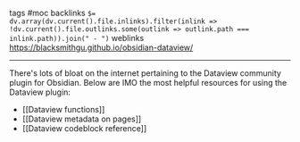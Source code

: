 tags #moc
backlinks `$= dv.array(dv.current().file.inlinks).filter(inlink => !dv.current().file.outlinks.some(outlink => outlink.path === inlink.path)).join(" - ")`
weblinks https://blacksmithgu.github.io/obsidian-dataview/
___
There's lots of bloat on the internet pertaining to the Dataview community plugin for Obsidian. Below are IMO the most helpful resources for using the Dataview plugin:

- [[Dataview functions]]
- [[Dataview metadata on pages]]
- [[Dataview codeblock reference]]


